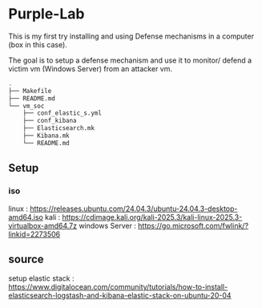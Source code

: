 # Purple-Lab

This is my first try installing and using Defense mechanisms in a computer (box in this case).

The goal is to setup a defense mechanism and use it to monitor/ defend a victim vm (Windows Server) from an attacker vm.

```bash
.
├── Makefile
├── README.md
└── vm_soc
    ├── conf_elastic_s.yml
    ├── conf_kibana
    ├── Elasticsearch.mk
    ├── Kibana.mk
    └── README.md

```

## Setup

### iso 

linux            : https://releases.ubuntu.com/24.04.3/ubuntu-24.04.3-desktop-amd64.iso
kali             : https://cdimage.kali.org/kali-2025.3/kali-linux-2025.3-virtualbox-amd64.7z
windows Server   : https://go.microsoft.com/fwlink/?linkid=2273506



## source

setup elastic stack : 
https://www.digitalocean.com/community/tutorials/how-to-install-elasticsearch-logstash-and-kibana-elastic-stack-on-ubuntu-20-04